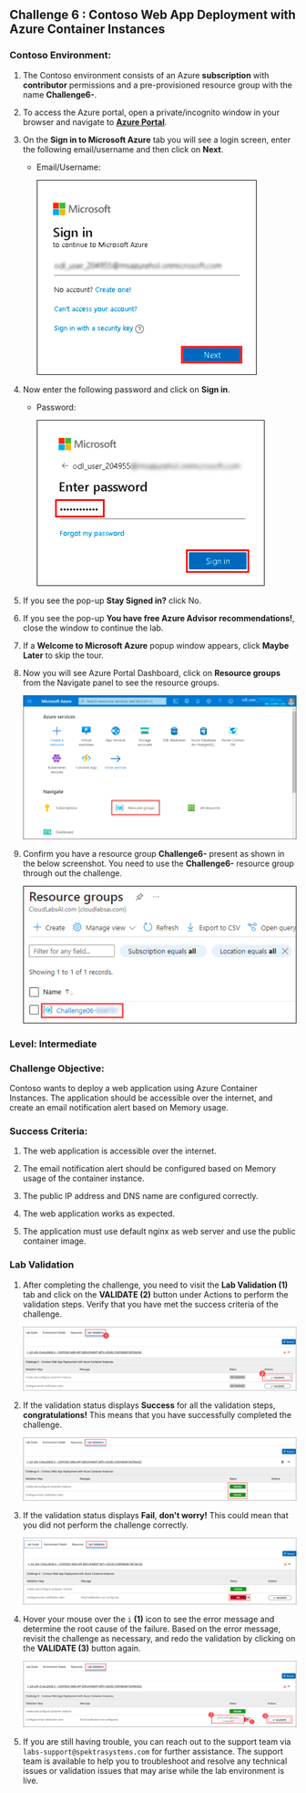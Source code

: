 ## Challenge 6 : Contoso Web App Deployment with Azure Container Instances

### **Contoso Environment:** 

1. The Contoso environment consists of an Azure **subscription** with **contributor** permissions and a pre-provisioned resource group with the name **Challenge6-<inject key="DeploymentID" enableCopy="false"/>**.

1. To access the Azure portal, open a private/incognito window in your browser and navigate to **[Azure Portal](https://portal.azure.com)**.

1. On the **Sign in to Microsoft Azure** tab you will see a login screen, enter the following email/username and then click on **Next**. 
   * Email/Username: <inject key="AzureAdUserEmail"></inject>
   
     ![](media/image7.png "Enter Email")
     
1. Now enter the following password and click on **Sign in**.
   * Password: <inject key="AzureAdUserPassword"></inject>
   
     ![](media/image8.png "Enter Password")
     
1. If you see the pop-up **Stay Signed in?** click No.

1. If you see the pop-up **You have free Azure Advisor recommendations!**, close the window to continue the lab.

1. If a **Welcome to Microsoft Azure** popup window appears, click **Maybe Later** to skip the tour.
   
1. Now you will see Azure Portal Dashboard, click on **Resource groups** from the Navigate panel to see the resource groups.

    ![](media/select-rg.png "Resource groups")
   
1. Confirm you have a resource group **Challenge6-<inject key="DeploymentID" enableCopy="false"/>** present as shown in the below screenshot. You need to use the **Challenge6-<inject key="DeploymentID" enableCopy="false"/>** resource group through out the challenge.

    ![](media/challenge06-rg.png "Resource groups")

### **Level:** Intermediate 

### **Challenge Objective:**

Contoso wants to deploy a web application using Azure Container Instances. The application should be accessible over the internet, and create an email notification alert based on Memory usage.

### Success Criteria:

1. The web application is accessible over the internet.

1. The email notification alert should be configured based on Memory usage of the container instance.

1. The public IP address and DNS name are configured correctly.

1. The web application works as expected.

1. The application must use default nginx as web server and use the public container image. 

### Lab Validation

1. After completing the challenge, you need to visit the **Lab Validation (1)** tab and click on the **VALIDATE (2)** button under Actions to perform the validation steps. Verify that you have met the success criteria of the challenge. 

    ![](media/challenge06-v1.png "Validation")

1. If the validation status displays **Success** for all the validation steps, **congratulations!** This means that you have successfully completed the challenge. 

     ![](media/challenge06-v2.png "Validation")
     
1. If the validation status displays **Fail**, **don't worry!** This could mean that you did not perform the challenge correctly.

     ![](media/challenge06-v3.png "Validation")

1. Hover your mouse over the `i` **(1)** icon to see the error message and determine the root cause of the failure. Based on the error message, revisit the challenge as necessary, and redo the validation by clicking on the **VALIDATE (3)** button again.
      
     ![](media/challenge06-v4.png "Validation") 

1. If you are still having trouble, you can reach out to the support team via `labs-support@spektrasystems.com` for further assistance. The support team is available to help you to troubleshoot and resolve any technical issues or validation issues that may arise while the lab environment is live.
